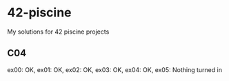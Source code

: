 # 42-piscine
My solutions for 42 piscine projects

## C04
ex00: OK, ex01: OK, ex02: OK, ex03: OK, ex04: OK, ex05: Nothing turned in
